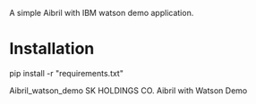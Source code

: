 A simple Aibril with IBM watson demo application.



# Installation
pip install -r "requirements.txt"


Aibril_watson_demo
SK HOLDINGS CO. Aibril with Watson Demo


